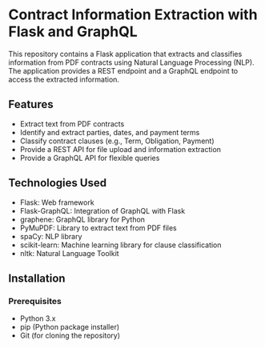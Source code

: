 # Contract Information Extraction with Flask and GraphQL

This repository contains a Flask application that extracts and classifies information from PDF contracts using Natural Language Processing (NLP). The application provides a REST endpoint and a GraphQL endpoint to access the extracted information.

## Features

- Extract text from PDF contracts
- Identify and extract parties, dates, and payment terms
- Classify contract clauses (e.g., Term, Obligation, Payment)
- Provide a REST API for file upload and information extraction
- Provide a GraphQL API for flexible queries

## Technologies Used

- Flask: Web framework
- Flask-GraphQL: Integration of GraphQL with Flask
- graphene: GraphQL library for Python
- PyMuPDF: Library to extract text from PDF files
- spaCy: NLP library
- scikit-learn: Machine learning library for clause classification
- nltk: Natural Language Toolkit

## Installation

### Prerequisites

- Python 3.x
- pip (Python package installer)
- Git (for cloning the repository)
